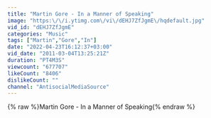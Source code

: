 ```yaml
---
title: "Martin Gore - In a Manner of Speaking"
image: "https:\/\/i.ytimg.com\/vi\/dEHJ7ZfJgmE\/hqdefault.jpg"
vid_id: "dEHJ7ZfJgmE"
categories: "Music"
tags: ["Martin","Gore","In"]
date: "2022-04-23T16:12:37+03:00"
vid_date: "2011-03-04T13:25:21Z"
duration: "PT4M3S"
viewcount: "677707"
likeCount: "8406"
dislikeCount: ""
channel: "AntisocialMediaSource"
---
```

{% raw %}Martin Gore - In a Manner of Speaking{% endraw %}
